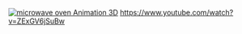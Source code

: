 
[![microwave oven Animation 3D](https://img.youtube.com/vi/ZExGV6jSuBw/maxresdefault.jpg)](https://www.youtube.com/watch?v=ZExGV6jSuBw "Microwave Over Anatomy")
https://www.youtube.com/watch?v=ZExGV6jSuBw
